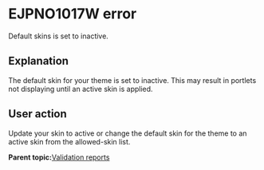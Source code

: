 # EJPNO1017W error

Default skins is set to inactive.

## Explanation

The default skin for your theme is set to inactive. This may result in portlets not displaying until an active skin is applied.

## User action

Update your skin to active or change the default skin for the theme to an active skin from the allowed-skin list.

**Parent topic:**[Validation reports](../dev-theme/themopt_an_val_reports.md)


